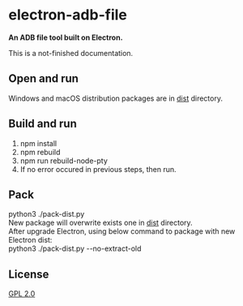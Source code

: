 # electron-adb-file

**An ADB file tool built on Electron.**

This is a not-finished documentation.

## Open and run
Windows and macOS distribution packages are in [dist](dist) directory.

## Build and run
1. npm install
2. npm rebuild
3. npm run rebuild-node-pty
4. If no error occured in previous steps, then run.

## Pack
python3 ./pack-dist.py  
New package will overwrite exists one in [dist](dist) directory.  
After upgrade Electron, using below command to package with new Electron dist:  
python3 ./pack-dist.py --no-extract-old  

## License

[GPL 2.0](LICENSE)
